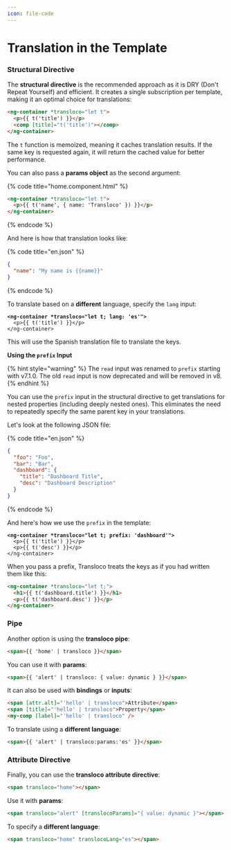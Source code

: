 ```yaml
---
icon: file-code
---
```


# Translation in the Template

### Structural Directive

The **structural directive** is the recommended approach as it is DRY (Don't Repeat Yourself) and efficient. It creates a single subscription per template, making it an optimal choice for translations:

```html
<ng-container *transloco="let t">
  <p>{{ t('title') }}</p>
  <comp [title]="t('title')"></comp>
</ng-container>
```

The `t` function is memoized, meaning it caches translation results. If the same key is requested again, it will return the cached value for better performance.

You can also pass a **params object** as the second argument:

{% code title="home.component.html" %}
```html
<ng-container *transloco="let t">
  <p>{{ t('name', { name: 'Transloco' }) }}</p>
</ng-container>
```
{% endcode %}

And here is how that translation looks like:

{% code title="en.json" %}
```json
{
  "name": "My name is {{name}}"
}
```
{% endcode %}

To translate based on a **different** language, specify the `lang` input:

<pre class="language-html" data-title="home.component.html"><code class="lang-html"><strong>&#x3C;ng-container *transloco="let t; lang: 'es'">
</strong>  &#x3C;p>{{ t('title') }}&#x3C;/p>
&#x3C;/ng-container>
</code></pre>

This will use the Spanish translation file to translate the keys.

**Using the `prefix` Input**

{% hint style="warning" %}
The `read` input was renamed to `prefix` starting with v7.1.0. The old `read` input is now deprecated and will be removed in v8.
{% endhint %}

You can use the `prefix` input in the structural directive to get translations for nested properties (including deeply nested ones). This eliminates the need to repeatedly specify the same parent key in your translations.

Let's look at the following JSON file:

{% code title="en.json" %}
```json
{
  "foo": "Foo",
  "bar": "Bar",
  "dashboard": {
    "title": "Dashboard Title",
    "desc": "Dashboard Description"
  }
}
```
{% endcode %}

And here's how we use the `prefix` in the template:

<pre class="language-html"><code class="lang-html"><strong>&#x3C;ng-container *transloco="let t; prefix: 'dashboard'">
</strong>  &#x3C;p>{{ t('title') }}&#x3C;/p>
  &#x3C;p>{{ t('desc') }}&#x3C;/p>
&#x3C;/ng-container>
</code></pre>

When you pass a prefix, Transloco treats the keys as if you had written them like this:

```html
<ng-container *transloco="let t;">
  <h1>{{ t('dashboard.title') }}</h1>
  <p>{{ t('dashboard.desc') }}</p>
</ng-container>
```

### Pipe

Another option is using the **transloco pipe**:

```html
<span>{{ 'home' | transloco }}</span>
```

You can use it with **params**:

```html
<span>{{ 'alert' | transloco: { value: dynamic } }}</span>
```

It can also be used with **bindings** or **inputs**:

```html
<span [attr.alt]="'hello' | transloco">Attribute</span>
<span [title]="'hello' | transloco">Property</span>
<my-comp [label]="'hello' | transloco" />
```

To translate using a **different language**:

```html
<span>{{ 'alert' | transloco:params:'es' }}</span>
```

### Attribute Directive

Finally, you can use the **transloco attribute directive**:

```html
<span transloco="home"></span>
```

Use it with **params**:

```html
<span transloco="alert" [translocoParams]="{ value: dynamic }"></span>
```

To specify a **different language**:

```html
<span transloco="home" translocoLang="es"></span>
```
